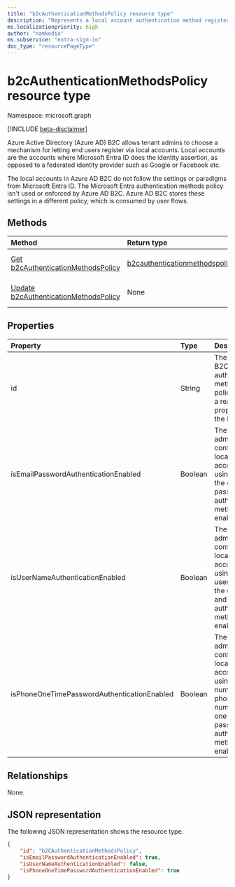 ```yaml
---
title: "b2cAuthenticationMethodsPolicy resource type"
description: "Represents a local account authentication method registered to a user configured in an Azure Active Directory (Azure AD) B2C tenant."
ms.localizationpriority: high
author: "namkedia"
ms.subservice: "entra-sign-in"
doc_type: "resourcePageType"
---
```


# b2cAuthenticationMethodsPolicy resource type

Namespace: microsoft.graph

[!INCLUDE [beta-disclaimer](../../includes/beta-disclaimer.md)]

Azure Active Directory (Azure AD) B2C allows tenant admins to choose a mechanism for letting end users register via local accounts. Local accounts are the accounts where Microsoft Entra ID does the identity assertion, as opposed to a federated identity provider such as Google or Facebook etc.

The local accounts in Azure AD B2C do not follow the settings or paradigms from Microsoft Entra ID. The Microsoft Entra authentication methods policy isn't used or enforced by Azure AD B2C. Azure AD B2C stores these settings in a different policy, which is consumed by user flows.

## Methods

| Method       | Return type | Description |
|:-------------|:------------|:------------|
| [Get b2cAuthenticationMethodsPolicy](../api/b2cauthenticationmethodspolicy-get.md) | [b2cauthenticationmethodspolicy](b2cauthenticationmethodspolicy.md) | Read the properties of a **b2cauthenticationmethodspolicy** object. |
| [Update b2cAuthenticationMethodsPolicy](../api/b2cauthenticationmethodspolicy-update.md) | None | Update the properties of a **b2cauthenticationmethodspolicy** objects. |

## Properties

| Property     | Type        | Description |
|:-------------|:------------|:------------|
|id|String|The ID of the B2C authentication methods policy. This is a read only property and the key.|
|isEmailPasswordAuthenticationEnabled|Boolean|The tenant admin can configure local accounts using email if the email and password authentication method is enabled.|
|isUserNameAuthenticationEnabled|Boolean|The tenant admin can configure local accounts using username if the username and password authentication method is enabled.|
|isPhoneOneTimePasswordAuthenticationEnabled|Boolean|The tenant admin can configure local accounts using phone number if the phone number and one-time password authentication method is enabled.|

## Relationships

None.

## JSON representation

The following JSON representation shows the resource type.

<!-- {
  "blockType": "resource",
  "optionalProperties": [

  ],
  "@odata.type": "microsoft.graph.b2cAuthenticationMethodsPolicy",
  "keyProperty": "id"
}-->

```json
{
    "id": "b2CAuthenticationMethodsPolicy",
    "isEmailPasswordAuthenticationEnabled": true,
    "isUserNameAuthenticationEnabled": false,
    "isPhoneOneTimePasswordAuthenticationEnabled": true
}
```

<!-- uuid: 16cd6b66-4b1a-43a1-adaf-3a886856ed98
2019-02-04 14:57:30 UTC -->
<!-- {
  "type": "#page.annotation",
  "description": "b2cAuthenticationMethodsPolicy resource",
  "keywords": "",
  "section": "documentation",
  "tocPath": ""
}-->
